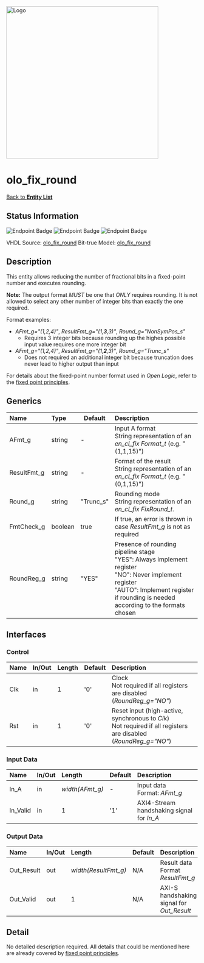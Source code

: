 <img src="../Logo.png" alt="Logo" width="400">

# olo_fix_round

[Back to **Entity List**](../EntityList.md)

## Status Information

![Endpoint Badge](https://img.shields.io/endpoint?url=https://storage.googleapis.com/open-logic-badges/coverage/olo_fix_round.json?cacheSeconds=0)
![Endpoint Badge](https://img.shields.io/endpoint?url=https://storage.googleapis.com/open-logic-badges/branches/olo_fix_round.json?cacheSeconds=0)
![Endpoint Badge](https://img.shields.io/endpoint?url=https://storage.googleapis.com/open-logic-badges/issues/olo_fix_round.json?cacheSeconds=0)

VHDL Source: [olo_fix_round](../../src/fix/vhdl/olo_fix_round.vhd)
Bit-true Model: [olo_fix_round](../../src/fix/python/olo_fix/olo_fix_round.py)

## Description

This entity allows reducing the number of fractional bits in a fixed-point number and executes rounding.

**Note:** The output format _MUST_ be one that _ONLY_ requires rounding. It is not allowed to select any other number
of integer bits than exactly the one required.

Format examples:

- _AFmt_g="(1,2,4)"_, _ResultFmt_g="(1,**3**,3)"_, _Round_g="NonSymPos_s"_
  - Requires 3 integer bits because rounding up the highes possible input value requires one more integer bit
- _AFmt_g="(1,2,4)"_, _ResultFmt_g="(1,**2**,3)"_, _Round_g="Trunc_s"_
  - Does not required an additional integer bit because truncation does never lead to higher output than input

For details about the fixed-point number format used in _Open Logic_, refer to the [fixed point principles](./olo_fix_principles.md).

## Generics

| Name        | Type    | Default   | Description                                                  |
| :---------- | :------ | --------- | :----------------------------------------------------------- |
| AFmt_g      | string  | -         | Input A format<br />String representation of an _en_cl_fix Format_t_ (e.g. "(1,1,15)") |
| ResultFmt_g | string  | -         | Format of the result<br />String representation of an _en_cl_fix Format_t_ (e.g. "(0,1,15)") |
| Round_g     | string  | "Trunc_s" | Rounding mode<br />String representation of an _en_cl_fix FixRound_t_. |
| FmtCheck_g  | boolean | true      | If true, an error is thrown in case _ResultFmt_g_ is not as required |
| RoundReg_g  | string  | "YES"     | Presence of rounding pipeline stage<br />"YES": Always implement register<br />"NO": Never implement register<br />"AUTO": Implement register if rounding is needed according to the formats chosen |

## Interfaces

### Control

| Name | In/Out | Length | Default | Description                                                  |
| :--- | :----- | :----- | ------- | :----------------------------------------------------------- |
| Clk  | in     | 1      | '0'     | Clock<br />Not required if all registers are disabled (_RoundReg_g="NO"_) |
| Rst  | in     | 1      | '0'     | Reset input (high-active, synchronous to _Clk_)<br />Not required if all registers are disabled (_RoundReg_g="NO"_) |

### Input Data

| Name     | In/Out | Length          | Default | Description                               |
| :------- | :----- | :-------------- | ------- | :---------------------------------------- |
| In_A     | in     | _width(AFmt_g)_ | -       | Input data<br />Format: _AFmt_g_          |
| In_Valid | in     | 1               | '1'     | AXI4-Stream handshaking signal for _In_A_ |

### Output Data

| Name       | In/Out | Length               | Default | Description                               |
| :--------- | :----- | :------------------- | ------- | :---------------------------------------- |
| Out_Result | out    | _width(ResultFmt_g)_ | N/A     | Result data<br />Format _ResultFmt_g_     |
| Out_Valid  | out    | 1                    | N/A     | AXI-S handshaking signal for _Out_Result_ |

## Detail

No detailed description required. All details that could be mentioned here are already covered by [fixed point principles](./olo_fix_principles.md).
